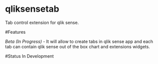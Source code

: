 # qliksensetab
Tab control extension for qlik sense.

#Features

*Beta (In Progress)* -  It will allow to create tabs in qlik sense app and each tab can contain qlik sense out of the box chart and extensions widgets.

#Status
In Development


